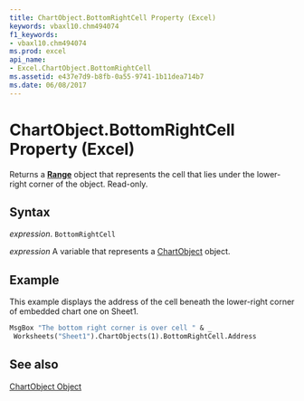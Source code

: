 ```yaml
---
title: ChartObject.BottomRightCell Property (Excel)
keywords: vbaxl10.chm494074
f1_keywords:
- vbaxl10.chm494074
ms.prod: excel
api_name:
- Excel.ChartObject.BottomRightCell
ms.assetid: e437e7d9-b8fb-0a55-9741-1b11dea714b7
ms.date: 06/08/2017
---
```



# ChartObject.BottomRightCell Property (Excel)

Returns a  **[Range](Excel.Range(object).md)** object that represents the cell that lies under the lower-right corner of the object. Read-only.


## Syntax

 _expression_. `BottomRightCell`

 _expression_ A variable that represents a [ChartObject](./Excel.ChartObject.md) object.


## Example

This example displays the address of the cell beneath the lower-right corner of embedded chart one on Sheet1.


```vb
MsgBox "The bottom right corner is over cell " & _ 
 Worksheets("Sheet1").ChartObjects(1).BottomRightCell.Address
```


## See also


[ChartObject Object](Excel.ChartObject.md)

